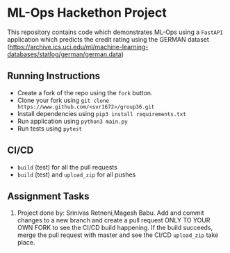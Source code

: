 # ML-Ops Hackethon Project

This repository contains code which demonstrates ML-Ops using a `FastAPI` application which predicts the credit rating using the GERMAN dataset (https://archive.ics.uci.edu/ml/machine-learning-databases/statlog/german/german.data)

## Running Instructions
- Create a fork of the repo using the `fork` button.
- Clone your fork using `git clone https://www.github.com/<svr1672>/group36.git`
- Install dependencies using `pip3 install requirements.txt`
- Run application using `python3 main.py`
- Run tests using `pytest`

## CI/CD
- `build` (test) for all the pull requests
- `build` (test) and `upload_zip` for all pushes

## Assignment Tasks
1. Project done by: Srinivas Retneni,Magesh Babu. Add and commit changes to a new branch and create a pull request ONLY TO YOUR OWN FORK to see the CI/CD build happening. If the build succeeds, merge the pull request with master and see the CI/CD `upload_zip` take place.

